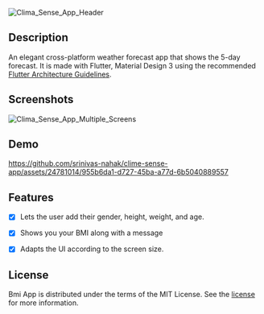 ![Clima_Sense_App_Header](https://github.com/srinivas-nahak/clime-sense-app/assets/24781014/5d9ab30b-223d-4737-8f18-625474f9a8fd)


## Description
An elegant cross-platform weather forecast app that shows the 5-day forecast. It is made with Flutter, Material Design 3 using the recommended <a href="https://docs.flutter.dev/resources/architectural-overview">Flutter Architecture Guidelines</a>.

## Screenshots

![Clima_Sense_App_Multiple_Screens](https://github.com/srinivas-nahak/clime-sense-app/assets/24781014/b4a55475-1bc5-435e-9886-ec3dc5a8d9eb)



## Demo

https://github.com/srinivas-nahak/clime-sense-app/assets/24781014/955b6da1-d727-45ba-a77d-6b5040889557



## Features
- [x] Lets the user add their gender, height, weight, and age.
- [x] Shows you your BMI along with a message
- [x] Adapts the UI according to the screen size.


## License

Bmi App is distributed under the terms of the MIT License. See the
[license](LICENSE) for more information.
